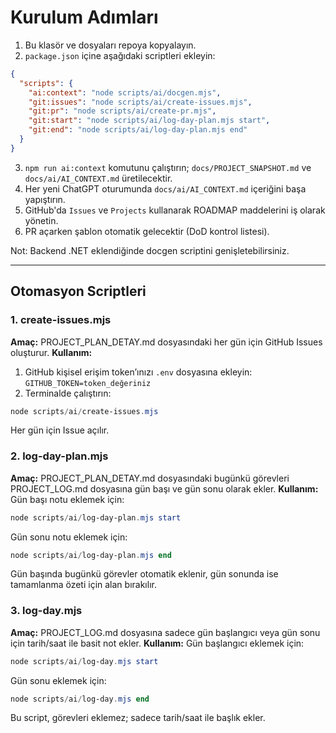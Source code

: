 # Kurulum Adımları

1. Bu klasör ve dosyaları repoya kopyalayın.
2. `package.json` içine aşağıdaki scriptleri ekleyin:

```json
{
  "scripts": {
    "ai:context": "node scripts/ai/docgen.mjs",
    "git:issues": "node scripts/ai/create-issues.mjs",
    "git:pr": "node scripts/ai/create-pr.mjs",
    "git:start": "node scripts/ai/log-day-plan.mjs start",
    "git:end": "node scripts/ai/log-day-plan.mjs end"
  }
}
```

3. `npm run ai:context` komutunu çalıştırın; `docs/PROJECT_SNAPSHOT.md` ve `docs/ai/AI_CONTEXT.md` üretilecektir.
4. Her yeni ChatGPT oturumunda `docs/ai/AI_CONTEXT.md` içeriğini başa yapıştırın.
5. GitHub'da `Issues` ve `Projects` kullanarak ROADMAP maddelerini iş olarak yönetin.
6. PR açarken şablon otomatik gelecektir (DoD kontrol listesi).

Not: Backend .NET eklendiğinde docgen scriptini genişletebilirsiniz.

---

## Otomasyon Scriptleri

### 1. create-issues.mjs

**Amaç:** PROJECT_PLAN_DETAY.md dosyasındaki her gün için GitHub Issues oluşturur.
**Kullanım:**

1. GitHub kişisel erişim token’ınızı `.env` dosyasına ekleyin: `GITHUB_TOKEN=token_değeriniz`
2. Terminalde çalıştırın:

```powershell
node scripts/ai/create-issues.mjs
```

Her gün için Issue açılır.

### 2. log-day-plan.mjs

**Amaç:** PROJECT_PLAN_DETAY.md dosyasındaki bugünkü görevleri PROJECT_LOG.md dosyasına gün başı ve gün sonu olarak ekler.
**Kullanım:**
Gün başı notu eklemek için:

```powershell
node scripts/ai/log-day-plan.mjs start
```

Gün sonu notu eklemek için:

```powershell
node scripts/ai/log-day-plan.mjs end
```

Gün başında bugünkü görevler otomatik eklenir, gün sonunda ise tamamlanma özeti için alan bırakılır.

### 3. log-day.mjs

**Amaç:** PROJECT_LOG.md dosyasına sadece gün başlangıcı veya gün sonu için tarih/saat ile basit not ekler.
**Kullanım:**
Gün başlangıcı eklemek için:

```powershell
node scripts/ai/log-day.mjs start
```

Gün sonu eklemek için:

```powershell
node scripts/ai/log-day.mjs end
```

Bu script, görevleri eklemez; sadece tarih/saat ile başlık ekler.

